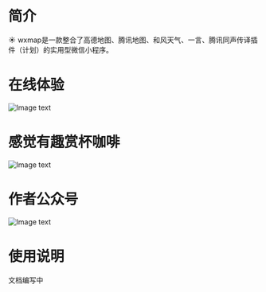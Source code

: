 # 简介
☀️ wxmap是一款整合了高德地图、腾讯地图、和风天气、一言、腾讯同声传译插件（计划）的实用型微信小程序。
</hr>

# 在线体验
![Image text](https://img-blog.csdnimg.cn/20200528110529607.png)

# 感觉有趣赏杯咖啡
![Image text](https://img-blog.csdnimg.cn/20200527213425170.PNG?x-oss-process=image/watermark,type_ZmFuZ3poZW5naGVpdGk,shadow_10,text_aHR0cHM6Ly9ibG9nLmNzZG4ubmV0L3RvbWF0b2Nj,size_16,color_FFFFFF,t_70)

# 作者公众号
![Image text](https://img-blog.csdnimg.cn/20200527213425170.PNG?x-oss-process=image/watermark,type_ZmFuZ3poZW5naGVpdGk,shadow_10,text_aHR0cHM6Ly9ibG9nLmNzZG4ubmV0L3RvbWF0b2Nj,size_16,color_FFFFFF,t_70)
 </hr>


# 使用说明
 文档编写中

</hr>
